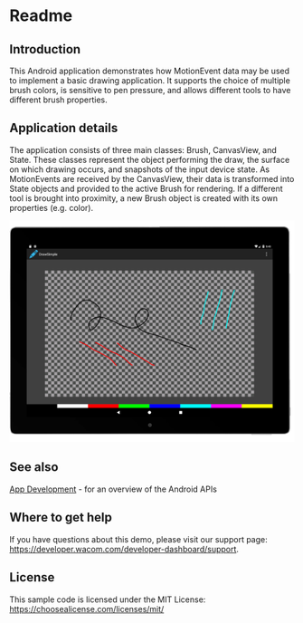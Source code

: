 # Readme

## Introduction
This Android application demonstrates how MotionEvent data may be used to implement a basic drawing application. It supports the choice of multiple brush colors, is sensitive to pen pressure, and allows different tools to have different brush properties.

## Application details
The application consists of three main classes: Brush, CanvasView, and State. These classes represent the object performing the draw, the surface on which drawing occurs, and snapshots of the input device state. As MotionEvents are received by the CanvasView, their data is transformed into State objects and provided to the active Brush for rendering. If a different tool is brought into proximity, a new Brush object is created with its own properties (e.g. color).

![Draw Simple application user interface image](./Media/sc-rm-draw-simple.png)

## See also
[App Development](https://developer-docs.wacom.com/android-digitizer/docs/app-development) - for an overview of the Android APIs

## Where to get help
If you have questions about this demo, please visit our support page: https://developer.wacom.com/developer-dashboard/support.

## License
This sample code is licensed under the MIT License: https://choosealicense.com/licenses/mit/